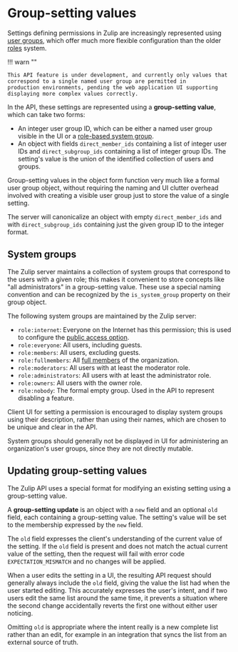 # Group-setting values

Settings defining permissions in Zulip are increasingly represented
using [user groups](/help/user-groups), which offer much more flexible
configuration than the older [roles](/api/roles-and-permissions) system.

!!! warn ""

    This API feature is under development, and currently only values that
    correspond to a single named user group are permitted in
    production environments, pending the web application UI supporting
    displaying more complex values correctly.

In the API, these settings are represented using a **group-setting
value**, which can take two forms:

- An integer user group ID, which can be either a named user group
  visible in the UI or a [role-based system group](#system-groups).
- An object with fields `direct_member_ids` containing a list of
  integer user IDs and `direct_subgroup_ids` containing a list of
  integer group IDs. The setting's value is the union of the
  identified collection of users and groups.

Group-setting values in the object form function very much like a
formal user group object, without requiring the naming and UI clutter
overhead involved with creating a visible user group just to store the
value of a single setting.

The server will canonicalize an object with empty `direct_member_ids`
and with `direct_subgroup_ids` containing just the given group ID to
the integer format.

## System groups

The Zulip server maintains a collection of system groups that
correspond to the users with a given role; this makes it convenient to
store concepts like "all administrators" in a group-setting
value. These use a special naming convention and can be recognized by
the `is_system_group` property on their group object.

The following system groups are maintained by the Zulip server:

- `role:internet`: Everyone on the Internet has this permission; this
  is used to configure the [public access
  option](/help/public-access-option).
- `role:everyone`: All users, including guests.
- `role:members`: All users, excluding guests.
- `role:fullmembers`: All [full
  members](https://zulip.com/api/roles-and-permissions#determining-if-a-user-is-a-full-member)
  of the organization.
- `role:moderators`: All users with at least the moderator role.
- `role:administrators`: All users with at least the administrator
  role.
- `role:owners`: All users with the owner role.
- `role:nobody`: The formal empty group. Used in the API to represent
  disabling a feature.

Client UI for setting a permission is encouraged to display system
groups using their description, rather than using their names, which
are chosen to be unique and clear in the API.

System groups should generally not be displayed in UI for
administering an organization's user groups, since they are not
directly mutable.

## Updating group-setting values

The Zulip API uses a special format for modifying an existing setting
using a group-setting value.

A **group-setting update** is an object with a `new` field and an
optional `old` field, each containing a group-setting value. The
setting's value will be set to the membership expressed by the `new`
field.

The `old` field expresses the client's understanding of the current
value of the setting. If the `old` field is present and does not match
the actual current value of the setting, then the request will fail
with error code `EXPECTATION_MISMATCH` and no changes will be applied.

When a user edits the setting in a UI, the resulting API request
should generally always include the `old` field, giving the value
the list had when the user started editing. This accurately expresses
the user's intent, and if two users edit the same list around the
same time, it prevents a situation where the second change
accidentally reverts the first one without either user noticing.

Omitting `old` is appropriate where the intent really is a new complete
list rather than an edit, for example in an integration that syncs the
list from an external source of truth.
